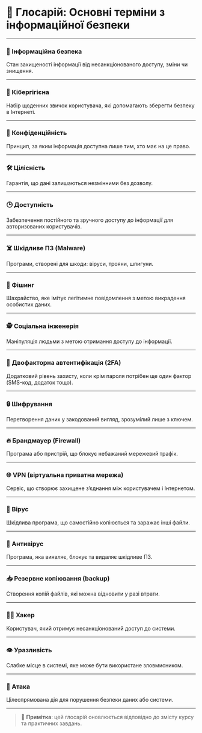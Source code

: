 # 📖 Глосарій: Основні терміни з інформаційної безпеки

---

### 🔐 Інформаційна безпека
Стан захищеності інформації від несанкціонованого доступу, зміни чи знищення.

---

### 🧠 Кібергігієна
Набір щоденних звичок користувача, які допомагають зберегти безпеку в Інтернеті.

---

### 🧱 Конфіденційність
Принцип, за яким інформація доступна лише тим, хто має на це право.

---

### 🛠 Цілісність
Гарантія, що дані залишаються незмінними без дозволу.

---

### 🕒 Доступність
Забезпечення постійного та зручного доступу до інформації для авторизованих користувачів.

---

### ☠️ Шкідливе ПЗ (Malware)
Програми, створені для шкоди: віруси, трояни, шпигуни.

---

### 🎣 Фішинг
Шахрайство, яке імітує легітимне повідомлення з метою викрадення особистих даних.

---

### 🕵️ Соціальна інженерія
Маніпуляція людьми з метою отримання доступу до інформації.

---

### 🔑 Двофакторна автентифікація (2FA)
Додатковий рівень захисту, коли крім пароля потрібен ще один фактор (SMS-код, додаток тощо).

---

### 🔒 Шифрування
Перетворення даних у закодований вигляд, зрозумілий лише з ключем.

---

### 🔥 Брандмауер (Firewall)
Програма або пристрій, що блокує небажаний мережевий трафік.

---

### 🌐 VPN (віртуальна приватна мережа)
Сервіс, що створює захищене з’єднання між користувачем і Інтернетом.

---

### 🧬 Вірус
Шкідлива програма, що самостійно копіюється та заражає інші файли.

---

### 🧪 Антивірус
Програма, яка виявляє, блокує та видаляє шкідливе ПЗ.

---

### 📥 Резервне копіювання (backup)
Створення копій файлів, які можна відновити у разі втрати.

---

### 🧑‍💻 Хакер
Користувач, який отримує несанкціонований доступ до системи.

---

### 👁 Уразливість
Слабке місце в системі, яке може бути використане зловмисником.

---

### 🧨 Атака
Цілеспрямована дія для порушення безпеки даних або системи.

---

> 📌 **Примітка**: цей глосарій оновлюється відповідно до змісту курсу та практичних завдань.
